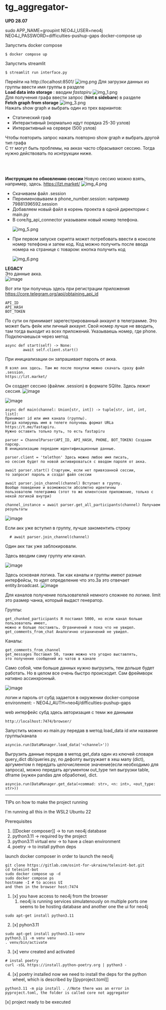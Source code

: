 # tg_aggregator-

**UPD 28.07**

sudo APP_NAME=groupint NEO4J_USER=neo4j NEO4J_PASSWORD=difficulties-pushup-gaps docker-compose up

Запустить docker compose 

    $ docker compose up

Запустить streamlit

    $ streamlit run interface.py

Перейти на http://localhost:8501/
![img.png](img.png)
Для загрузки данных из группы ввести имя группы в разделе<br>**Load data into storage** : вводим _fastapiru_
![img_1.png](img_1.png)
<br>Для получения графа ввести запрос (**hint в sidebarе**) в разделе<br>**Fetch graph from storage**
![img_3.png](img_3.png)
<br>Нажать show graph и выбрать один из трех вариантов:
<ul>
<li>Статический граф</li>
<li>Интерактивный (нормально идут порядка 25-30 узлов)</li>
<li>Интерактивный на сервере (500 узлов)</li>
</ul>
Чтобы повторить запрос нажать повторно show graph и выбрать другой тип графа<br>
С тг могут быть проблемы, на акках часто сбрасывают сессию. Тогда нужно действовать по иснтрукции ниже.
<br><br><br><br>


**Инструкция по обновлению сессии**
Новую сессию можно взять, например, здесь.
https://lzt.market/
![img_4.png](img_4.png)
<ul>
<li>Скачиваем файл .session</li>
<li>Переименовываем в phone_number.session: например 79881396592.session</li>
<li>Добавляем новый файл в корень проекта в одной директории с main.py</li>
<li>В core/tg_api_connector указываем новый номер телефона.</li>
    
![img_5.png](img_5.png)
<li>При первом запуске скрипта может потребовать ввести в консоле номер телефона и затем код. Код можно получить после ввода номера на странице с товаром: кнопка получить код</li>
        
![img_6.png](img_6.png)
</ul>

**LEGACY**<br>
Это данные акка.<br>
![image](https://github.com/leonidsliusar/tg_aggregator-/assets/128726342/6bb5d261-d1ee-48bb-83bb-d6789d737755)

Вот эти три получешь здесь при регистрации приложения https://core.telegram.org/api/obtaining_api_id

    API_ID
    API_HASH
    BOT_TOKEN


По сути он принимает зарегестрированный аккаунт в телеграмме. Это может быть фейк или личный аккаунт.
Свой номер лучше не вводить, там тогда выходит из всех приложений.
Указываешь номер, где phone. Подключаешься через метод     

    async def start(self) -> None:
            await self.client.start()
            
При инициализации он запрашивает пароль от акка.

    
    Я взял акк здесь. Там же после покупки можно скачать сразу файл .session.
    https://lzt.market/
    

Он создает сессию (файлик .session) в формате SQlite.
Здесь лежит сессия.
![image](https://github.com/leonidsliusar/tg_aggregator-/assets/128726342/d2c2c6b0-ad64-47ee-ac48-4ba1b0df148a)


![image](https://github.com/leonidsliusar/tg_aggregator-/assets/128726342/7b180ea3-cd92-4ff1-9593-5c2ed55fc1e4)

    async def main(channel: Union[str, int]) -> tuple[str, int, int, list]: 
    Принимает id или имя канала (группы). 
    Когда копируешь имя в телеге получешь формат URLа https://t.me/fastapiru. 
    Нужно оставить только путь, то есть fastapiru

    parser = ChannelParser(API_ID, API_HASH, PHONE, BOT_TOKEN) Создаем парсер. 
    В инициализацию передаем идентификационные данные.

    parser.client = 'telethon' Здесь можно любое имя писать, 
    но сессия будет по новой активироваться с вводом пароля от акка.
    
    await parser.start() Стартуем, если нет привязанной сессии, 
    то запросит пароль и создат файл сессии
    
    await parser.join_channel(channel) Вступает в группу. 
    Вообще поведение и возможности абсолютно идентичны 
    пользователю телеграмма (этот то же клиентское приложение, только с некой логикой внутри)
    
    channel_instance = await parser.get_all_participants(channel) Получаем результаты
![image](https://github.com/leonidsliusar/tg_aggregator-/assets/128726342/15e47804-425b-4330-a685-bc6bd1ce721f)

Если акк уже вступил в группу, лучше закоментить строку 

      # await parser.join_channel(channel)
      
Один акк так уже заблокировали.

Здесь вводим саму группу или канал.

![image](https://github.com/leonidsliusar/tg_aggregator-/assets/128726342/27b422fb-aba0-47ce-98b3-a84f62621a94)



Здесь основная логика. Так как каналы и группы имеют разные интерфейсы, то идет определение что это.За это отвечает entity.broadcast.
![image](https://github.com/leonidsliusar/tg_aggregator-/assets/128726342/135073bd-be95-40b8-8067-a9b88170fe34)



Для каналов получение пользователей немного сложнее по логике. limit это размер чанка, который выдаст генератор. 

Группы:

    get_chunked_participants Я постаивл 5000, но если канал больше пользователь имеет,
    можно и больше постаивть. Ограничений я пока что не увидел.
    get_comments_from_chat Аналогично ограничений не увидел. 


Каналы:

    get_comments_from_channel
    get_messages Поставил 50, также можно что угодно выставлять, 
    это получение сообщений из чатов в канале 

Само собой, чем больше данных нужно выгрузить, тем дольше будет работать. Но в целом все очень быстро происходит. Сам фреймворк нативно ассинхронный.

![image](https://github.com/leonidsliusar/tg_aggregator-/assets/128726342/9a5dc33c-97d8-4bd4-868e-73b3a4def3ff)


логин и пароль от субд задается в окружении docker-compose
    environment:
      - NEO4J_AUTH=neo4j/difficulties-pushup-gaps

web интерфейс субд здесь авторизация с теми же данными
        
    http://localhost:7474/browser/

Запустить можно из main.py передав в метод load_data id или название группы/канала
    
    asyncio.run(DataManager.load_data('<channel>'))

Выгрузить данные передав в метод get_data один из ключей словаря query_dict db/queries.py, по дефолту выгружает 
в хеш мапу (dict), аргументом n передать целочисленное значение(если необходимо для запроса), 
можно передать аргументом out_type тип выгрузки table, dframe (нужен pandas для обработки), dict.

    asyncio.run(DataManager.get_data(<commad: str>, <n: int>, <out_type: str>))

------
TIPs on how to make the project running 

I'm running all this in the WSL2 Ubuntu 22

Prerequisites
1. [[Docker composer]] -> to run neo4j database
2. python3.11 -> required by the project
3. python3.11 virtual env -> to have a clean environment
4. poetry -> to install python deps

launch docker composer in order to launch the neo4j
```
git clone https://gitlab.com/osint-for-ukraine/telesint-bot.git
cd telesint-bot
sudo docker compose up -d
sudo docker compose ps
hostname -I # to access UI
and then in the browser host:7474
```

1.  [x] you have access to neo4j from the browser
    1. neo4j is running services simulatenously on multiple ports 
    one seems to be hosting database and another one the ui for neo4j 

```
sudo apt-get install python3.11
```

2.  [x] pyhon3.11 

```
sudo apt-get install python3.11-venv
python3.11 -m venv venv
. venv/bin/activate
```

3.  [x] venv created and activated

```
# instal poetry
curl -sSL https://install.python-poetry.org | python3 -
```

4.  [x] poetry installed
now we need to install the deps for the python wheel, which is described by [[pyproject.toml]]

```
python3.11 -m pip install . //Note there was an error in pyproject.toml, the folder is called core not aggregator
```


[x] project ready to be executed